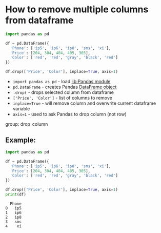 # How to remove multiple columns from dataframe

```python
import pandas as pd

df = pd.DataFrame({
  'Phone': ['ip5', 'ip6', 'ip8', 'sms', 'xi'],
  'Price': [204, 304, 404, 405, 305],
  'Color': ['red', 'red', 'gray', 'black', 'red']
})

df.drop(['Price', 'Color'], inplace=True, axis=1)
```

- `import pandas as pd` - load [lib:Pandas module](/python-pandas/how-to-install-pandas)
- `pd.DataFrame` - creates Pandas [DataFrame object](https://pandas.pydata.org/docs/reference/api/pandas.DataFrame.html)
- `.drop(` - drops selected column from dataframe
- `['Price', 'Color']` - list of columns to remove
- `inplace=True` - will remove column and overwrite current dataframe variable
- `axis=1` - used to ask Pandas to drop column (not row)

group: drop_column

## Example: 
```python
import pandas as pd

df = pd.DataFrame({
  'Phone': ['ip5', 'ip6', 'ip8', 'sms', 'xi'],
  'Price': [204, 304, 404, 405, 305],
  'Color': ['red', 'red', 'gray', 'black', 'red']
})

df.drop(['Price', 'Color'], inplace=True, axis=1)
print(df)
```
```
  Phone
0   ip5
1   ip6
2   ip8
3   sms
4    xi

```

